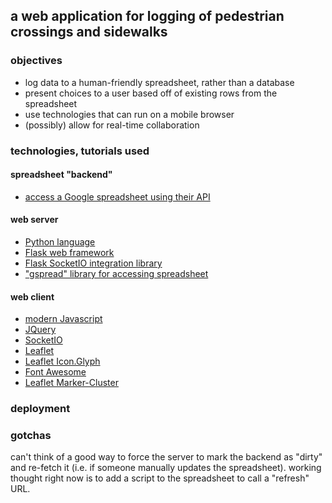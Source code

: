 ## a web application for logging of pedestrian crossings and sidewalks ##

### objectives ###
* log data to a human-friendly spreadsheet, rather than a database
* present choices to a user based off of existing rows from the spreadsheet
* use technologies that can run on a mobile browser
* (possibly) allow for real-time collaboration

### technologies, tutorials used ###
#### spreadsheet "backend" ####
* [access a Google spreadsheet using their API](https://www.twilio.com/blog/2017/03/google-spreadsheets-and-net-core.html)

#### web server ####
* [Python language](https://www.python.org/)
* [Flask web framework](http://flask.pocoo.org/)
* [Flask SocketIO integration library](http://flask-socketio.readthedocs.io/en/latest/)
* ["gspread" library for accessing spreadsheet](http://gspread.readthedocs.io/en/latest/)

#### web client ####
* [modern Javascript](https://javascript.info/)
* [JQuery](http://jquery.com/)
* [SocketIO](https://socket.io/)
* [Leaflet](http://leafletjs.com/)
* [Leaflet Icon.Glyph](https://github.com/Leaflet/Leaflet.Icon.Glyph)
* [Font Awesome](http://fontawesome.io/icons/)
* [Leaflet Marker-Cluster](https://github.com/Leaflet/Leaflet.markercluster)

### deployment ###

### gotchas ###
can't think of a good way to force the server to mark the backend as "dirty" and re-fetch it (i.e. if someone manually updates the spreadsheet). working thought right now is to add a script to the spreadsheet to call a "refresh" URL.

